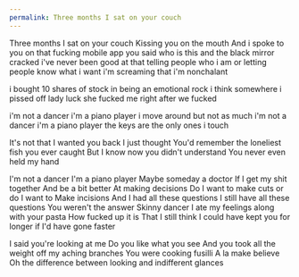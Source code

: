 ```yaml
---
permalink: Three months I sat on your couch
---
```

<span style="color:#000ff;">Three months I sat on your couch</span> 
<span style="color:#000ff;">Kissing you on the mouth</span> 
<span style="color:#000ff;">And i spoke to you on that fucking mobile app</span>
<span style="color:#000ff;">you said who is this and the black mirror cracked</span>
<span style="color:#000ff;">i've never been good at that</span>
<span style="color:#000ff;">telling people who i am</span> 
<span style="color:#000ff;">or letting people know what i want</span> 
<span style="color:#000ff;">i'm screaming that i'm nonchalant</span> 


<span style="color:#000ff;">i bought 10 shares of stock</span>
<span style="color:#000ff;">in being an emotional rock</span>
<span style="color:#000ff;">i think somewhere i pissed off lady luck</span>
<span style="color:#000ff;">she fucked me right after we fucked</span> 

<span style="color:#000ff;">i'm not a dancer</span>
<span style="color:#000ff;">i'm a piano player</span> 
<span style="color:#000ff;">i move around but not as much</span> 
<span style="color:#000ff;">i'm not a dancer i'm a piano player</span> 
<span style="color:#000ff;">the keys are the only ones i touch</span> 

<span style="color:#000ff;">It's not that I wanted you back I just thought</span> 
<span style="color:#000ff;">You'd remember the loneliest fish you ever caught</span> 
<span style="color:#000ff;">But I know now you didn't understand</span> 
<span style="color:#000ff;">You never even held my hand</span> 

<span style="color:#000ff;">I'm not a dancer</span> 
<span style="color:#000ff;">I'm a piano player</span> 
<span style="color:#000ff;">Maybe someday a doctor</span> 
<span style="color:#000ff;">If I get my shit together</span> 
<span style="color:#000ff;">And be a bit better</span> 
<span style="color:#000ff;">At making decisions</span> 
<span style="color:#000ff;">Do I want to make cuts or do I want to</span> 
<span style="color:#000ff;">Make incisions</span> 
<span style="color:#000ff;">And I had all these questions</span> 
<span style="color:#000ff;">I still have all these questions</span> 
<span style="color:#000ff;">You weren't the answer</span> 
<span style="color:#000ff;">Skinny dancer</span> 
<span style="color:#000ff;">I ate my feelings along with your pasta</span> 
<span style="color:#000ff;">How fucked up it is</span> 
<span style="color:#000ff;">That I still think I could have kept you for longer if I'd have gone faster</span> 

<span style="color:#000ff;">I said you're looking at me</span> 
<span style="color:#000ff;">Do you like what you see</span> 
<span style="color:#000ff;">And you took all the weight off my aching branches</span> 
<span style="color:#000ff;">You were cooking fusilli</span> 
<span style="color:#000ff;">A la make believe</span> 
<span style="color:#000ff;">Oh the difference between looking and indifferent glances</span>
